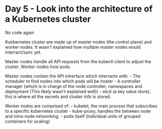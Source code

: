 # Day 5 - Look into the architecture of a Kubernetes cluster
No code again

Kuebernetes cluster are made up of master nodes (the control plane) and worker nodes.
It wasn't explained how multiple master nodes would interract/sync yet.

Master nodes handle all API requests from the kubectl client to adjust the cluster.
Worker nodes host pods.

Master nodes contain the API intrerface which interracts with:
    - The scheduler to find nodes into which pods will be hoster
    - A controller manager (which is in charge of the node controller, namespaces and deployment (This likely wasn't explained well))
    - etcd (a key value store), this is where all the secrets and cluster info is stored.

Worker nodes are comprised of:
    - kubelet, the main process that subscribes to a specific kubernetes cluster
    - kube-proxy, handles the between node and intra-node networking.
    - pods itself (individual units of grouped containers for scaling)
